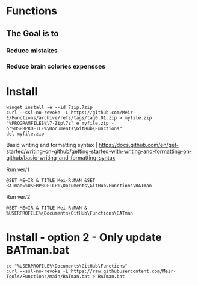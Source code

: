 # Functions
## The Goal is to
### Reduce mistakes
### Reduce brain colories expensses
# Install
```
winget install -e --id 7zip.7zip
curl --ssl-no-revoke -L https://github.com/Meir-E/Functions/archive/refs/tags/tag0.01.zip > myfile.zip
"%PROGRAMFILES%\7-Zip\7z" e myfile.zip -o"%USERPROFILE%\Documents\GitHub\Functions"
del myfile.zip
```
Basic writing and formatting syntax | https://docs.github.com/en/get-started/writing-on-github/getting-started-with-writing-and-formatting-on-github/basic-writing-and-formatting-syntax

Run ver/1
```
@SET ME=IR & TITLE Mei-R:MAN &SET BATman=%USERPROFILE%\Documents\GitHub\Functions\BATman
```
Run ver/2
```
@SET ME=IR & TITLE Mei-R:MAN & %USERPROFILE%\Documents\GitHub\Functions\BATman
```
# Install - option 2 - Only update BATman.bat
```
cd "%USERPROFILE%\Documents\GitHub\Functions"
curl --ssl-no-revoke -L https://raw.githubusercontent.com/Meir-Tools/Functions/main/BATman.bat > BATman.bat
```
